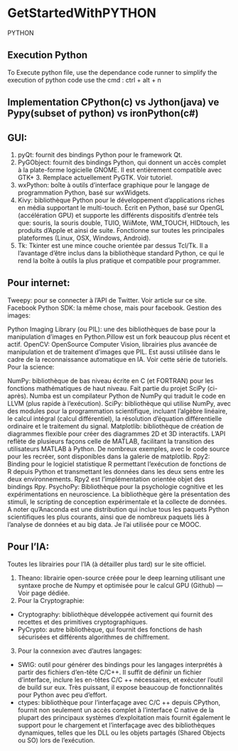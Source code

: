 # GetStartedWithPYTHON

PYTHON

## Execution Python

To Execute python file, use the dependance code runner to simplify the execution of python code use the cmd : ctrl + alt + n

## Implementation CPython(c) vs Jython(java) ve Pypy(subset of python) vs ironPython(c#)

## GUI:

1. pyQt: fournit des bindings Python pour le framework Qt.
2. PyGObject: fournit des bindings Python, qui donnent un accès complet à la plate-forme logicielle GNOME. Il est entièrement compatible avec GTK+ 3. Remplace actuellement PyGTK. Voir tutoriel.
3. wxPython: boîte à outils d’interface graphique pour le langage de programmation Python, basé sur wxWidgets.
4. Kivy: bibliothèque Python pour le développement d’applications riches en média supportant le multi-touch. Écrit en Python, basé sur OpenGL (accélération GPU) et supporte les différents dispositifs d’entrée tels que: souris, la souris double, TUIO, WiiMote, WM_TOUCH, HIDtouch, les produits d’Apple et ainsi de suite. Fonctionne sur toutes les principales plateformes (Linux, OSX, Windows, Android).
5. Tk: Tkinter est une mince couche orientée par dessus Tcl/Tk. Il a l’avantage d’être inclus dans la bibliothèque standard Python, ce qui le rend la boîte à outils la plus pratique et compatible pour programmer.

## Pour internet:

Tweepy: pour se connecter à l’API de Twitter. Voir article sur ce site.
Facebook Python SDK: la même chose, mais pour facebook.
Gestion des images:

Python Imaging Library (ou PIL): une des bibliothèques de base pour la manipulation d’images en Python.Pillow est un fork beaucoup plus récent et actif.
OpenCV: OpenSource Computer Vision, librairies plus avancée de manipulation et de traitement d’images que PIL. Est aussi utilisée dans le cadre de la reconnaissance automatique en IA. Voir cette série de tutoriels.
Pour la science:

NumPy: bibliothèque de bas niveau écrite en C (et FORTRAN) pour les fonctions mathématiques de haut niveau. Fait partie du projet SciPy (ci-après). Numba est un compilateur Python de NumPy qui traduit le code en LLVM (plus rapide à l’exécution).
SciPy: bibliothèque qui utilise NumPy, avec des modules pour la programmation scientifique, incluant l’algèbre linéaire, le calcul intégral (calcul différentiel), la résolution d’équation différentielle ordinaire et le traitement du signal.
Matplotlib: bibliothèque de création de diagrammes flexible pour créer des diagrammes 2D et 3D interactifs. L’API reflète de plusieurs façons celle de MATLAB, facilitant la transition des utilisateurs MATLAB à Python. De nombreux exemples, avec le code source pour les recréer, sont disponibles dans la galerie de matplotlib.
Rpy2: Binding pour le logiciel statistique R permettant l’exécution de fonctions de R depuis Python et transmettant les données dans les deux sens entre les deux environnements. Rpy2 est l’implémentation orientée objet des bindings Rpy.
PsychoPy: Bibliothèque pour la psychologie cognitive et les expérimentations en neuroscience. La bibliothèque gère la présentation des stimuli, le scripting de conception expérimentale et la collecte de données.
A noter qu’Anaconda est une distribution qui inclue tous les paquets Python scientifiques les plus courants, ainsi que de nombreux paquets liés à l’analyse de données et au big data. Je l’ai utilisée pour ce MOOC.

## Pour l’IA:

Toutes les librairies pour l’IA (à détailler plus tard) sur le site officiel.

1. Theano: librairie open-source créée pour le deep learning utilisant une syntaxe proche de Numpy et optimisée pour le calcul GPU (Github) — Voir page dédiée.
2. Pour la Cryptographie:

- Cryptography: bibliothèque développée activement qui fournit des recettes et des primitives cryptographiques.
- PyCrypto: autre bibliothèque, qui fournit des fonctions de hash sécurisées et différents algorithmes de chiffrement.

3. Pour la connexion avec d’autres langages:

- SWIG: outil pour générer des bindings pour les langages interprétés à partir des fichiers d’en-tête C/C++. Il suffit de définir un fichier d’interface, inclure les en-têtes C/C ++ nécessaires, et exécuter l’outil de build sur eux. Très puissant, il expose beaucoup de fonctionnalités pour Python avec peu d’effort.
- ctypes: bibliothèque pour l’interfaçage avec C/C ++ depuis CPython, fournit non seulement un accès complet à l’interface C native de la plupart des principaux systèmes d’exploitation mais fournit également le support pour le chargement et l’interfaçage avec des bibliothèques dynamiques, telles que les DLL ou les objets partagés (Shared Objects ou SO) lors de l’exécution.
